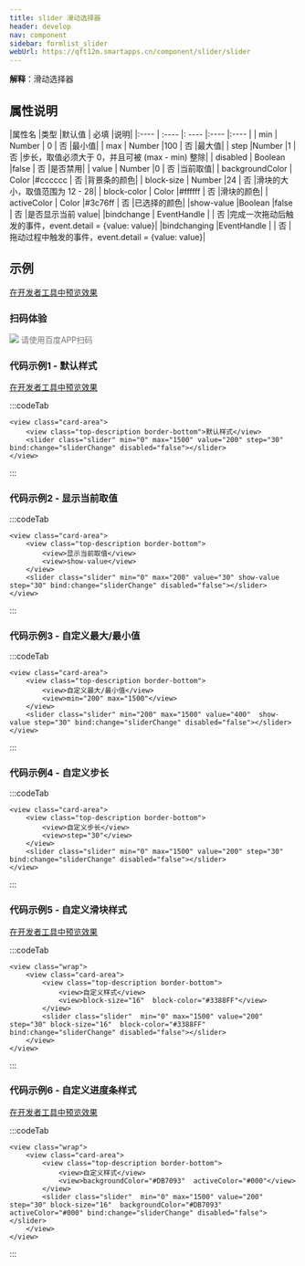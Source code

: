 ```yaml
---
title: slider 滑动选择器
header: develop
nav: component
sidebar: formlist_slider
webUrl: https://qft12m.smartapps.cn/component/slider/slider
---
```


 

**解释**：滑动选择器

##  属性说明 

|属性名 |类型  |默认值  | 必填 |说明|
|:---- | :---- |: ---- |:---- |:---- |
| min | Number  | 0  | 否 |最小值|
| max | Number  |100  | 否 |最大值|
| step |Number  |1 | 否 |步长，取值必须大于 0，并且可被 (max - min) 整除|
| disabled | Boolean |false  | 否 |是否禁用|
| value | Number  |0 | 否 |当前取值|
| backgroundColor | Color  |#cccccc  | 否 |背景条的颜色|
| block-size | Number  |24 | 否 |滑块的大小，取值范围为 12 - 28|
| block-color | Color  |#ffffff | 否 |滑块的颜色|
| activeColor | Color  |#3c76ff | 否 |已选择的颜色|
|show-value |Boolean  |false | 否 |是否显示当前 value|
|bindchange | EventHandle  | | 否 |完成一次拖动后触发的事件，event.detail = {value: value}|
|bindchanging |EventHandle |  | 否 |拖动过程中触发的事件，event.detail = {value: value}|

## 示例

<a href="swanide://fragment/e1489d2e2e3d72ba1233556495c382c11577360671451" title="在开发者工具中预览效果" target="_self">在开发者工具中预览效果</a>

### 扫码体验

<div class='scan-code-container'>
    <img src="https://b.bdstatic.com/miniapp/assets/images/doc_demo/slider.png" class="demo-qrcode-image" />
    <font color=#777 12px>请使用百度APP扫码</font>
</div>


 
###  代码示例1 - 默认样式 

<a href="swanide://fragment/588aacb801bd077789e11c6834513f441575544226353" title="在开发者工具中预览效果" target="_self">在开发者工具中预览效果</a>

 

:::codeTab
```swan
<view class="card-area">
    <view class="top-description border-bottom">默认样式</view>
    <slider class="slider" min="0" max="1500" value="200" step="30" bind:change="sliderChange" disabled="false"></slider>
</view>
```
:::
###  代码示例2 - 显示当前取值 

 

:::codeTab
```swan
<view class="card-area">
    <view class="top-description border-bottom">
        <view>显示当前取值</view>
        <view>show-value</view>
    </view>
    <slider class="slider" min="0" max="200" value="30" show-value step="30" bind:change="sliderChange" disabled="false"></slider>
</view>
```
:::
###  代码示例3 - 自定义最大/最小值 

 

:::codeTab
```swan
<view class="card-area">
    <view class="top-description border-bottom">
        <view>自定义最大/最小值</view>
        <view>min="200" max="1500"</view>
    </view>
    <slider class="slider" min="200" max="1500" value="400"  show-value step="30" bind:change="sliderChange" disabled="false"></slider>
</view>
```
:::
###  代码示例4 - 自定义步长 

 
:::codeTab
```swan
<view class="card-area">
    <view class="top-description border-bottom">
        <view>自定义步长</view>
        <view>step="30"</view>
    </view>
    <slider class="slider" min="0" max="1500" value="200" step="30" bind:change="sliderChange" disabled="false"></slider>
</view>
```
:::
### 代码示例5 - 自定义滑块样式 

<a href="swanide://fragment/adb53cc13556fb8e4277c02396c9b8791575544431665" title="在开发者工具中预览效果" target="_self">在开发者工具中预览效果</a>

 

:::codeTab
```swan
<view class="wrap">
    <view class="card-area">
        <view class="top-description border-bottom">
            <view>自定义样式</view>
            <view>block-size="16"  block-color="#3388FF"</view>
        </view>
        <slider class="slider"  min="0" max="1500" value="200" step="30" block-size="16"  block-color="#3388FF" bind:change="sliderChange" disabled="false"></slider>
    </view>
</view>
```
:::

### 代码示例6 - 自定义进度条样式 

<a href="swanide://fragment/03cd862f718cdbf42381e9eb48abcb691576152025499" title="在开发者工具中预览效果" target="_self">在开发者工具中预览效果</a>

 

:::codeTab
```swan
<view class="wrap">
    <view class="card-area">
        <view class="top-description border-bottom">
            <view>自定义样式</view>
            <view>backgroundColor="#DB7093"  activeColor="#000"</view>
        </view>
        <slider class="slider"  min="0" max="1500" value="200" step="30" block-size="16"  backgroundColor="#DB7093"  activeColor="#000" bind:change="sliderChange" disabled="false"></slider>
    </view>
</view>
```

:::